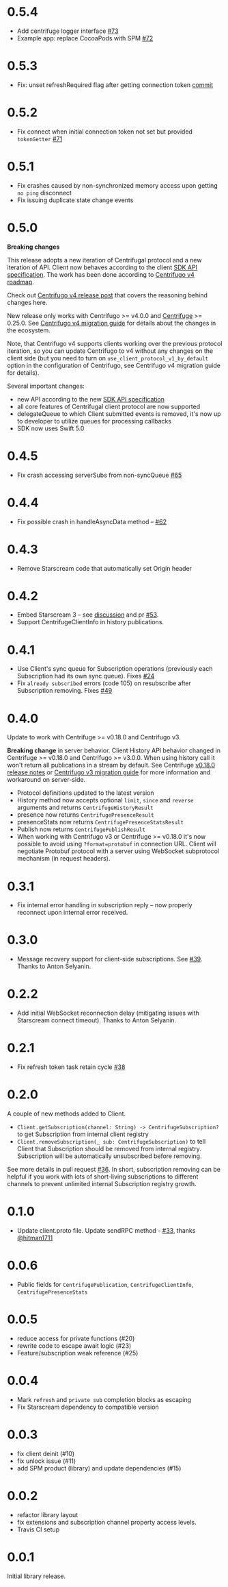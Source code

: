 0.5.4
=====

* Add centrifuge logger interface [#73](https://github.com/centrifugal/centrifuge-swift/pull/73)
* Example app: replace CocoaPods with SPM [#72](https://github.com/centrifugal/centrifuge-swift/pull/72)

0.5.3
=====

* Fix: unset refreshRequired flag after getting connection token [commit](https://github.com/centrifugal/centrifuge-swift/commit/c41cea5f5b2b29051937a630a5677f86dd92a377)

0.5.2
=====

* Fix connect when initial connection token not set but provided `tokenGetter` [#71](https://github.com/centrifugal/centrifuge-swift/pull/71)

0.5.1
=====

* Fix crashes caused by non-synchronized memory access upon getting `no ping` disconnect
* Fix issuing duplicate state change events

0.5.0
=====

**Breaking changes**

This release adopts a new iteration of Centrifugal protocol and a new iteration of API. Client now behaves according to the client [SDK API specification](https://centrifugal.dev/docs/transports/client_api). The work has been done according to [Centrifugo v4 roadmap](https://github.com/centrifugal/centrifugo/issues/500).

Check out [Centrifugo v4 release post](https://centrifugal.dev/blog/2022/07/19/centrifugo-v4-released) that covers the reasoning behind changes here.

New release only works with Centrifugo >= v4.0.0 and [Centrifuge](https://github.com/centrifugal/centrifuge) >= 0.25.0. See [Centrifugo v4 migration guide](https://centrifugal.dev/docs/getting-started/migration_v4) for details about the changes in the ecosystem.

Note, that Centrifugo v4 supports clients working over the previous protocol iteration, so you can update Centrifugo to v4 without any changes on the client side (but you need to turn on `use_client_protocol_v1_by_default` option in the configuration of Centrifugo, see Centrifugo v4 migration guide for details).

Several important changes:

* new API according to the new [SDK API specification](https://centrifugal.dev/docs/transports/client_api)
* all core features of Centrifugal client protocol are now supported  
* delegateQueue to which Client submitted events is removed, it's now up to developer to utilize queues for processing callbacks 
* SDK now uses Swift 5.0

0.4.5
=====

* Fix crash accessing serverSubs from non-syncQueue [#65](https://github.com/centrifugal/centrifuge-swift/pull/65)

0.4.4
=====

* Fix possible crash in handleAsyncData method – [#62](https://github.com/centrifugal/centrifuge-swift/pull/62)

0.4.3
=====

* Remove Starscream code that automatically set Origin header

0.4.2
=====

* Embed Starscream 3 – see [discussion](https://github.com/centrifugal/centrifuge-swift/issues/48#issuecomment-965501423) and pr [#53](https://github.com/centrifugal/centrifuge-swift/pull/53).
* Support CentrifugeClientInfo in history publications.

0.4.1
=====

* Use Client's sync queue for Subscription operations (previously each Subscription had its own sync queue). Fixes [#24](https://github.com/centrifugal/centrifuge-swift/issues/24)
* Fix `already subscribed` errors (code 105) on resubscribe after Subscription removing. Fixes [#49](https://github.com/centrifugal/centrifuge-swift/issues/49)

0.4.0
=====

Update to work with Centrifuge >= v0.18.0 and Centrifugo v3.

**Breaking change** in server behavior. Client History API behavior changed in Centrifuge >= v0.18.0 and Centrifugo >= v3.0.0. When using history call it won't return all publications in a stream by default. See Centrifuge [v0.18.0 release notes](https://github.com/centrifugal/centrifuge/releases/tag/v0.18.0) or [Centrifugo v3 migration guide](https://centrifugal.dev/docs/getting-started/migration_v3) for more information and workaround on server-side.

* Protocol definitions updated to the latest version 
* History method now accepts optional `limit`, `since` and `reverse` arguments and returns `CentrifugeHistoryResult`
* presence now returns `CentrifugePresenceResult`
* presenceStats now returns `CentrifugePresenceStatsResult`
* Publish now returns `CentrifugePublishResult`
* When working with Centrifugo v3 or Centrifuge >= v0.18.0 it's now possible to avoid using `?format=protobuf` in connection URL. Client will negotiate Protobuf protocol with a server using WebSocket subprotocol mechanism (in request headers).

0.3.1
=====

* Fix internal error handling in subscription reply – now properly reconnect upon internal error received.

0.3.0
=====

* Message recovery support for client-side subscriptions. See [#39](https://github.com/centrifugal/centrifuge-swift/pull/39). Thanks to Anton Selyanin.

0.2.2
=====

* Add initial WebSocket reconnection delay (mitigating issues with Starscream connect timeout). Thanks to Anton Selyanin.

0.2.1
=====

* Fix refresh token task retain cycle [#38](https://github.com/centrifugal/centrifuge-swift/pull/38)

0.2.0
=====

A couple of new methods added to Client.

* `Client.getSubscription(channel: String) -> CentrifugeSubscription?` to get Subscription from internal client registry
* `Client.removeSubscription(_ sub: CentrifugeSubscription)` to tell Client that Subscription should be removed from internal registry. Subscription will be automatically unsubscribed before removing.

See more details in pull request [#36](https://github.com/centrifugal/centrifuge-swift/pull/36). In short, subscription removing can be helpful if you work with lots of short-living subscriptions to different channels to prevent unlimited internal Subscription registry growth.

0.1.0
=====

* Update client.proto file. Update sendRPC method - [#33](https://github.com/centrifugal/centrifuge-swift/pull/33), thanks [@hitman1711](https://github.com/hitman1711)

0.0.6
=====

* Public fields for `CentrifugePublication`, `CentrifugeClientInfo`, `CentrifugePresenceStats`

0.0.5
=====

* reduce access for private functions (#20)
* rewrite code to escape await logic (#23)
* Feature/subscription weak reference (#25)

0.0.4
=====

* Mark `refresh` and `private sub` completion blocks as escaping
* Fix Starscream dependency to compatible version

0.0.3
=====

* fix client deinit (#10)
* fix unlock issue (#11)
* add SPM product (library) and update dependencies (#15)

0.0.2
=====

* refactor library layout
* fix extensions and subscription channel property access levels.
* Travis CI setup

0.0.1
=====

Initial library release.
